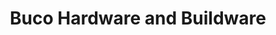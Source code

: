 ---
title: "Buco Hardware and Buildware"
url: /pretoria/buco-hardware-and-buildware/
shop: hardware
---